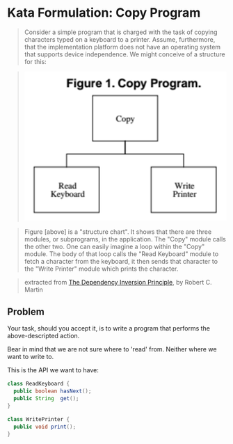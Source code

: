 # Kata Formulation: Copy Program

> Consider a simple program that is charged
> with the task of copying characters typed on a keyboard to a printer. Assume, furthermore,
> that the implementation platform does not have an operating system that supports device
> independence. We might conceive of a structure for this:

> !['Copy Program' module diagram](./images/copy-program.png)

> Figure [above] is a "structure chart". It shows that there are three modules, or subprograms,
> in the application. The "Copy" module calls the other two. One can easily imagine a loop
> within the "Copy" module. The body of that loop calls the "Read Keyboard" module to fetch 
> a character from the keyboard, it then sends that character to the "Write Printer" module 
> which prints the character.

> extracted from [The Dependency Inversion Principle](https://drive.google.com/file/d/0BwhCYaYDn8EgMjdlMWIzNGUtZTQ0NC00ZjQ5LTkwYzQtZjRhMDRlNTQ3ZGMz/view), by Robert C. Martin

## Problem

Your task, should you accept it, is to write a program that performs the above-descripted
action.

Bear in mind that we are not sure where to 'read' from. Neither where we want to write to.

This is the API we want to have:

```java
class ReadKeyboard {
  public boolean hasNext();
  public String  get();
}
```

```java
class WritePrinter {
  public void print();
}
```

